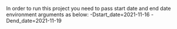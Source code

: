In order to run this project you need to pass start date and end date environment arguments as below:
-Dstart_date=2021-11-16 -Dend_date=2021-11-19
